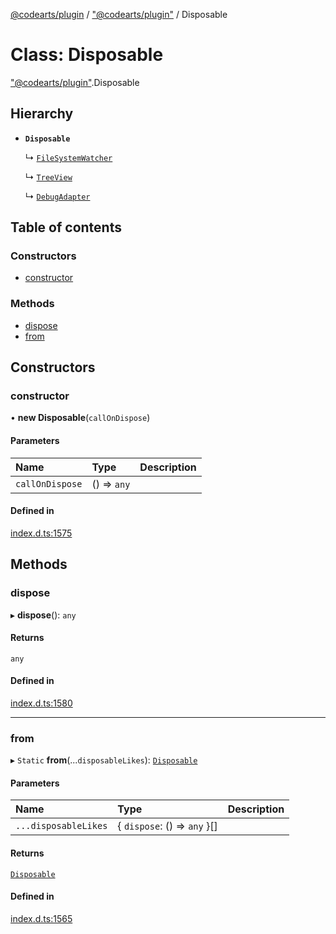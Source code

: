 [@codearts/plugin](../README.md) / ["@codearts/plugin"](../modules/_codearts_plugin_.md) / Disposable

# Class: Disposable

["@codearts/plugin"](../modules/_codearts_plugin_.md).Disposable

## Hierarchy

- **`Disposable`**

  ↳ [`FileSystemWatcher`](../interfaces/codearts_plugin_.FileSystemWatcher.md)

  ↳ [`TreeView`](../interfaces/codearts_plugin_.TreeView.md)

  ↳ [`DebugAdapter`](../interfaces/codearts_plugin_.DebugAdapter.md)

## Table of contents

### Constructors

- [constructor](codearts_plugin_.Disposable.md#constructor)

### Methods

- [dispose](codearts_plugin_.Disposable.md#dispose)
- [from](codearts_plugin_.Disposable.md#from)

## Constructors

### constructor

• **new Disposable**(`callOnDispose`)

#### Parameters

| Name | Type | Description |
| :------ | :------ | :------ |
| `callOnDispose` | () => `any` |  |

#### Defined in

[index.d.ts:1575](https://github.com/huaweicloud/cloudide-plugin-api/blob/d4de966/index.d.ts#L1575)

## Methods

### dispose

▸ **dispose**(): `any`

#### Returns

`any`

#### Defined in

[index.d.ts:1580](https://github.com/huaweicloud/cloudide-plugin-api/blob/d4de966/index.d.ts#L1580)

___

### from

▸ `Static` **from**(...`disposableLikes`): [`Disposable`](codearts_plugin_.Disposable.md)

#### Parameters

| Name | Type | Description |
| :------ | :------ | :------ |
| `...disposableLikes` | { `dispose`: () => `any`  }[] |  |

#### Returns

[`Disposable`](codearts_plugin_.Disposable.md)

#### Defined in

[index.d.ts:1565](https://github.com/huaweicloud/cloudide-plugin-api/blob/d4de966/index.d.ts#L1565)
